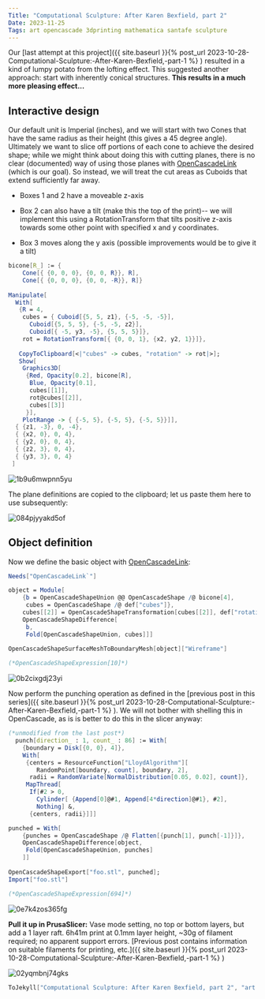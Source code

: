 ```yaml
---
Title: "Computational Sculpture: After Karen Bexfield, part 2"
Date: 2023-11-25
Tags: art opencascade 3dprinting mathematica santafe sculpture
---
```


Our [last attempt at this project]({{ site.baseurl }}{% post_url 2023-10-28-Computational-Sculpture:-After-Karen-Bexfield,-part-1 %} ) resulted in a kind of lumpy potato from the lofting effect.  This suggested another approach: start with inherently conical structures.  **This results in a much more pleasing effect...**

## Interactive design

Our default unit is Imperial (inches), and we will start with two Cones that have the same radius as their height (this gives a 45 degree angle).  Ultimately we want to slice off portions of each cone to achieve the desired shape; while we might think about doing this with cutting planes, there is no clear (documented) way of using those planes with [OpenCascadeLink](http://reference.wolfram.com/language/OpenCascadeLink/tutorial/UsingOpenCascadeLink.html) (which is our goal).  So instead, we will treat the cut areas as Cuboids that extend sufficiently far away.

- Boxes 1 and 2 have a moveable z-axis

- Box 2 can also have a tilt (make this the top of the print)-- we will implement this using a RotationTransform that tilts positive z-axis towards some other point with specified x and y coordinates.

- Box 3 moves along the y axis (possible improvements would be to give it a tilt)

```mathematica
bicone[R_] := {
    Cone[{ {0, 0, 0}, {0, 0, R}}, R], 
    Cone[{ {0, 0, 0}, {0, 0, -R}}, R]} 
 
Manipulate[
  With[
   {R = 4, 
    cubes = { Cuboid[{5, 5, z1}, {-5, -5, -5}], 
      Cuboid[{5, 5, 5}, {-5, -5, z2}], 
      Cuboid[{ -5, y3, -5}, {5, 5, 5}]}, 
    rot = RotationTransform[{ {0, 0, 1}, {x2, y2, 1}}]}, 
  	
   CopyToClipboard[<|"cubes" -> cubes, "rotation" -> rot|>]; 
   Show[
    Graphics3D[
     {Red, Opacity[0.2], bicone[R], 
      Blue, Opacity[0.1], 
      cubes[[1]], 
      rot@cubes[[2]], 
      cubes[[3]] 
     }], 
    PlotRange -> { {-5, 5}, {-5, 5}, {-5, 5}}]], 
  { {z1, -3}, 0, -4}, 
  { {x2, 0}, 0, 4}, 
  { {y2, 0}, 0, 4}, 
  { {z2, 3}, 0, 4}, 
  { {y3, 3}, 0, 4} 
 ]
```

![1b9u6mwpnn5yu](/blog/images/2023/11/25/1b9u6mwpnn5yu.png)

The plane definitions are copied to the clipboard; let us paste them here to use subsequently:

![084pjyyakd5of](/blog/images/2023/11/25/084pjyyakd5of.png)

## Object definition

Now we define the basic object with [OpenCascadeLink](http://reference.wolfram.com/language/OpenCascadeLink/tutorial/UsingOpenCascadeLink.html):

```mathematica
Needs["OpenCascadeLink`"]
```

```mathematica
object = Module[
    {b = OpenCascadeShapeUnion @@ OpenCascadeShape /@ bicone[4], 
     cubes = OpenCascadeShape /@ def["cubes"]}, 
    cubes[[2]] = OpenCascadeShapeTransformation[cubes[[2]], def["rotation"]]; 
    OpenCascadeShapeDifference[
     b, 
     Fold[OpenCascadeShapeUnion, cubes]]] 
 
OpenCascadeShapeSurfaceMeshToBoundaryMesh[object]["Wireframe"]

(*OpenCascadeShapeExpression[10]*)
```

![0b2cixgdj23yi](/blog/images/2023/11/25/0b2cixgdj23yi.png)

Now perform the punching operation as defined in the [previous post in this series]({{ site.baseurl }}{% post_url 2023-10-28-Computational-Sculpture:-After-Karen-Bexfield,-part-1 %} ). We will not bother with shelling this in OpenCascade, as is is better to do this in the slicer anyway:

```mathematica
(*unmodified from the last post*)
  punch[direction_ : 1, count_ : 86] := With[
    {boundary = Disk[{0, 0}, 4]}, 
    With[
     {centers = ResourceFunction["LloydAlgorithm"][
        RandomPoint[boundary, count], boundary, 2], 
      radii = RandomVariate[NormalDistribution[0.05, 0.02], count]}, 
     MapThread[
      If[#2 > 0, 
        Cylinder[ {Append[0]@#1, Append[4*direction]@#1}, #2], 
        Nothing] &, 
      {centers, radii}]]]
```

```mathematica
punched = With[
    {punches = OpenCascadeShape /@ Flatten[{punch[1], punch[-1]}]}, 
    OpenCascadeShapeDifference[object, 
     Fold[OpenCascadeShapeUnion, punches] 
    ]] 
 
OpenCascadeShapeExport["foo.stl", punched];
Import["foo.stl"]

(*OpenCascadeShapeExpression[694]*)
```

![0e7k4zos365fg](/blog/images/2023/11/25/0e7k4zos365fg.png)

**Pull it up in PrusaSlicer:**  Vase mode setting, no top or bottom layers, but add a 1 layer raft.  6h41m print at 0.1mm layer height, ~30g of filament required; no apparent support errors.  [Previous post contains information on suitable filaments for printing, etc.]({{ site.baseurl }}{% post_url 2023-10-28-Computational-Sculpture:-After-Karen-Bexfield,-part-1 %} )

![02yqmbnj74gks](/blog/images/2023/11/25/02yqmbnj74gks.png)

```mathematica
ToJekyll["Computational Sculpture: After Karen Bexfield, part 2", "art opencascade 3dprinting mathematica santafe sculpture"]
```

